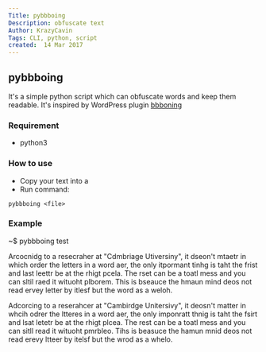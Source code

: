 ```yaml
---
Title: pybbboing
Description: obfuscate text
Author: KrazyCavin
Tags: CLI, python, script
created:  14 Mar 2017
---
```


## pybbboing
It's a simple python script which can obfuscate words and keep them readable. It's inspired by WordPress plugin [bbboning](http://www.oik-plugins.com/oik_shortcodes/bbboing-obfuscate-text-but-leave-it-readable/)

### Requirement
* python3

### How to use
- Copy your text into a <file>
- Run command:
```
pybbboing <file>
```

### Example
~$ pybbboing test

Arcocnidg to a resecraher at "Cdmbriage Utiversiny", it dseon't mtaetr in which order the letters in a word aer, the only itpormant tinhg is taht the frist and last leettr be at the rhigt pcela. The rset can be a toatl mess and you can sltil raed it wituoht plborem. This is bseauce the hmaun mind deos not read ervey letter by itlesf but the word as a weloh.

Adcorcing to a reserahcer at "Cambirdge Unitersivy", it deosn't matter in whcih odrer the ltteres in a word aer, the only imponratt thnig is taht the fsirt and lsat letetr be at the rhigt plcea. The rest can be a toatl mess and you can sitll read it wituoht pmrbleo. Tihs is beasuce the hamun mnid deos not read erevy ltteer by itelsf but the wrod as a whelo.
